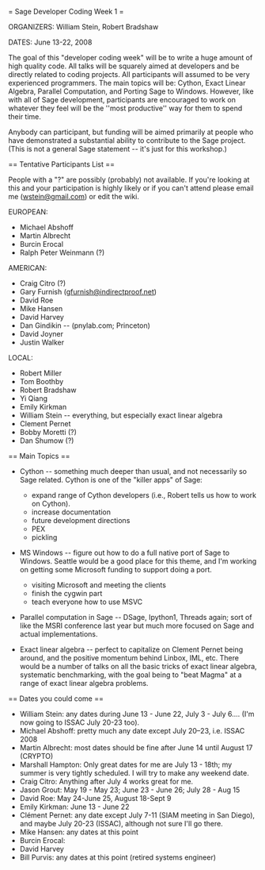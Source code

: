 = Sage Developer Coding Week 1 =

ORGANIZERS: William Stein, Robert Bradshaw

DATES: June 13-22, 2008

The goal of this "developer coding week" will be to write a huge amount of high quality code.  All talks will be squarely aimed at developers and be directly related to coding projects.  All participants will assumed to be very experienced programmers. The main topics will be: Cython, Exact Linear Algebra, Parallel Computation, and Porting Sage to Windows.   However, like with all of Sage development, participants are encouraged to work on whatever they feel will be the ''most productive'' way for them to spend their time.   

Anybody can participant, but funding will be aimed primarily at people who have demonstrated a substantial ability to contribute to the Sage project.  (This is not a general Sage statement -- it's just for this workshop.)


== Tentative Participants List ==

People with a "?" are possibly (probably) not available.   If you're looking at this and your participation
is highly likely or if you can't attend please email me (wstein@gmail.com) or edit the wiki. 

EUROPEAN:
  * Michael Abshoff 
  * Martin Albrecht 
  * Burcin Erocal 
  * Ralph Peter Weinmann (?)

AMERICAN:
  * Craig Citro (?)
  * Gary Furnish (gfurnish@indirectproof.net) 
  * David Roe 
  * Mike Hansen
  * David Harvey
  * Dan Gindikin -- (pnylab.com; Princeton)
  * David Joyner
  * Justin Walker

LOCAL:
  * Robert Miller
  * Tom Boothby
  * Robert Bradshaw
  * Yi Qiang
  * Emily Kirkman
  * William Stein -- everything, but especially exact linear algebra
  * Clement Pernet
  * Bobby Moretti (?)
  * Dan Shumow (?)


== Main Topics ==

  * Cython -- something much deeper than usual, and not necessarily so Sage related.  Cython is one of the "killer apps" of Sage:
     * expand range of Cython developers (i.e., Robert tells us how to work on Cython). 
     * increase documentation
     * future development directions
     * PEX
     * pickling 

  * MS Windows -- figure out how to do a full native port of Sage to Windows. Seattle would be a good place for this theme, and I'm working on getting some Microsoft funding to support doing a port.
     * visiting Microsoft and meeting the clients
     * finish the cygwin part
     * teach everyone how to use MSVC


  * Parallel computation in Sage -- DSage, Ipython1, Threads again; sort of like the MSRI conference last year but much more focused on Sage and actual implementations.
   

  * Exact linear algebra -- perfect to capitalize on Clement Pernet being around, and the positive momentum behind Linbox, IML, etc.  There would be a number of talks on all the basic tricks of exact linear algebra, systematic benchmarking, with the goal being to "beat Magma" at a range of exact linear algebra problems. 




== Dates you could come ==

 * William Stein: any dates during June 13 - June 22, July 3 - July 6.... (I'm now going to ISSAC July 20-23 too). 
 * Michael Abshoff: pretty much any date except July 20–23, i.e. ISSAC 2008
 * Martin Albrecht: most dates should be fine after June 14 until August 17 (CRYPTO)
 * Marshall Hampton: Only great dates for me are July 13 - 18th; my summer is very tightly scheduled.  I will try to make any weekend date.
 * Craig Citro: Anything after July 4 works great for me. 
 * Jason Grout: May 19 - May 23; June 23 - June 26; July 28 - Aug 15
 * David Roe: May 24-June 25, August 18-Sept 9
 * Emily Kirkman: June 13 - June 22
 * Clément Pernet: any date except July 7-11 (SIAM meeting in San Diego), and maybe July 20-23 (ISSAC), although not sure I'll go there.
 * Mike Hansen: any dates at this point
 * Burcin Erocal: 
 * David Harvey
 * Bill Purvis: any dates at this point (retired systems engineer)
